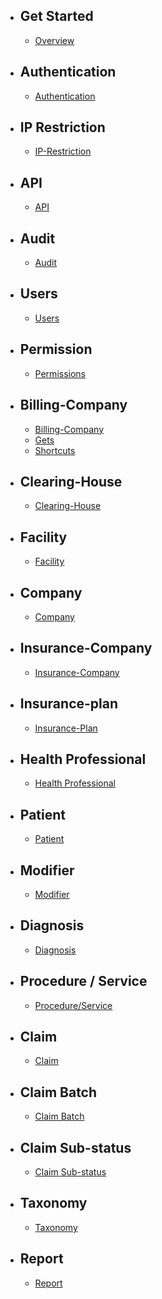 - ## Get Started
    - [Overview](/{{route}}/{{version}}/overview)

- ## Authentication
    - [Authentication](/{{route}}/{{version}}/auth)

- ## IP Restriction
    - [IP-Restriction](/{{route}}/{{version}}/ip-restriction)

- ## API
    - [API](/{{route}}/{{version}}/api)
- ## Audit
    - [Audit](/{{route}}/{{version}}/audit)

- ## Users
    - [Users](/{{route}}/{{version}}/user)

- ## Permission
    - [Permissions](/{{route}}/{{version}}/permission)

- ## Billing-Company
    - [Billing-Company](/{{route}}/{{version}}/billing-company)
    - [Gets](/{{route}}/{{version}}/billing-company/gets)
    - [Shortcuts](/{{route}}/{{version}}/billing-company/shortcuts)

- ## Clearing-House
    - [Clearing-House](/{{route}}/{{version}}/clearing-house)

- ## Facility
    - [Facility](/{{route}}/{{version}}/facility)

- ## Company
    - [Company](/{{route}}/{{version}}/company)

- ## Insurance-Company
    - [Insurance-Company](/{{route}}/{{version}}/insurance-company)

- ## Insurance-plan
    - [Insurance-Plan](/{{route}}/{{version}}/insurance-plan)
    
- ## Health Professional
    - [Health Professional](/{{route}}/{{version}}/health-professional)

- ## Patient
    - [Patient](/{{route}}/{{version}}/patient)

- ## Modifier
    - [Modifier](/{{route}}/{{version}}/modifier)

- ## Diagnosis
    - [Diagnosis](/{{route}}/{{version}}/diagnosis)

- ## Procedure / Service
    - [Procedure/Service](/{{route}}/{{version}}/procedure)

- ## Claim
    - [Claim](/{{route}}/{{version}}/claim)

- ## Claim Batch
    - [Claim Batch](/{{route}}/{{version}}/claim-batch)

- ## Claim Sub-status
    - [Claim Sub-status](/{{route}}/{{version}}/claim-sub-status)

- ## Taxonomy
    - [Taxonomy](/{{route}}/{{version}}/taxonomy)

- ## Report
    - [Report](/{{route}}/{{version}}/report)